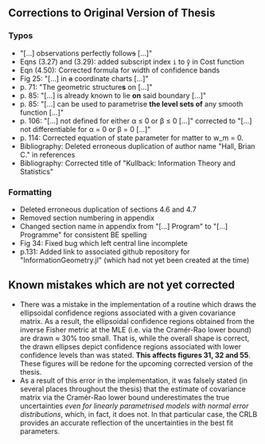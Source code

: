

## Corrections to Original Version of Thesis


### Typos
* "[...] observations perfectly follow~~s~~ [...]"
* Eqns (3.27) and (3.29): added subscript index `i` to `ỹ` in Cost function
* Eqn (4.50): Corrected formula for width of confidence bands
* Fig 25: "[...] in ~~a~~ coordinate charts [...]"
* p. 71: "The geometric structure**s** on [...]"
* p. 85: "[...] is already known to lie **on** said boundary [...]"
* p. 85: "[...] can be used to parametrise **the level sets of** any smooth function [...]"
* p. 106: "[...] not defined for either α ≤ 0 or β ≤ 0 [...]" corrected to "[...] not differentiable for α = 0 or β = 0 [...]"
* p. 114: Corrected equation of state parameter for matter to w_m = 0.
* Bibliography: Deleted erroneous duplication of author name "Hall, Brian C." in references
* Bibliography: Corrected title of "Kullback: Information Theory and Statistics"


### Formatting
* Deleted erroneous duplication of sections 4.6 and 4.7
* Removed section numbering in appendix
* Changed section name in appendix from "[...] Program" to "[...] Programme" for consistent BE spelling
* Fig 34: Fixed bug which left central line incomplete
* p.131: Added link to associated github repository for "InformationGeometry.jl" (which had not yet been created at the time)


## Known mistakes which are not yet corrected
* There was a mistake in the implementation of a routine which draws the ellipsoidal confidence regions associated with a given covariance matrix. As a result, the ellipsoidal confidence regions obtained from the inverse Fisher metric at the MLE (i.e. via the Cramér-Rao lower bound) are drawn ≈ 30% too small. That is, while the overall shape is correct, the drawn ellipses depict confidence regions associated with lower confidence levels than was stated.
**This affects figures 31, 32 and 55**. These figures will be redone for the upcoming corrected version of the thesis.
* As a result of this error in the implementation, it was falsely stated (in several places throughout the thesis) that the estimate of covariance matrix via the Cramér-Rao lower bound underestimates the true uncertainties *even for linearly parametrised models with normal error distributions*, which, in fact, it does not. In that particular case, the CRLB provides an accurate reflection of the uncertainties in the best fit parameters.
